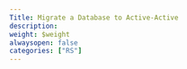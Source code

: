 ```yaml
---
Title: Migrate a Database to Active-Active
description:
weight: $weight
alwaysopen: false
categories: ["RS"]
---
```


